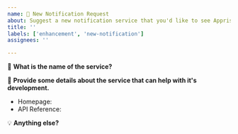 ```yaml
---
name: 📣 New Notification Request
about: Suggest a new notification service that you'd like to see Apprise support
title: ''
labels: ['enhancement', 'new-notification']
assignees: ''

---
```


:loudspeaker: **What is the name of the service?**
<!--  Name of Service  -->

:link: **Provide some details about the service that can help with it's development.**
- Homepage: <!-- e.g https://discordapp.com/ -->
- API Reference: <!-- e.g https://discordapp.com/developers/docs/intro -->

:bulb: **Anything else?**
<!-- Are there certain features you'd definitely like to see that this service offers?
      Share your thoughts and expectations. Got suggestions or features you'd like
      to see available to you on the Apprise URL?  Share those too! -->
